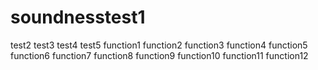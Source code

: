 # soundnesstest1
 test2 
 test3 
 test4 
 test5 
 function1 
 function2 
 function3 
 function4 
 function5 
 function6 
 function7 
 function8 
 function9 
 function10 
 function11 
 function12 
